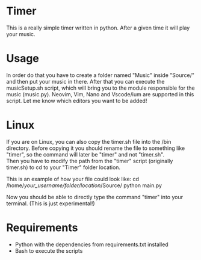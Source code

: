 # Timer

This is a really simple timer written in python. After a given time it will play your music. 

# Usage

In order do that you have to create a folder named "Music" inside "Source/" and then put your music in there.
After that you can execute the musicSetup.sh script, which will bring you to the module responsible for the music (music.py).
Neovim, Vim, Nano and Vscode/ium are supported in this script.
Let me know which editors you want to be added!

# Linux 

If you are on Linux, you can also copy the timer.sh file into the /bin directory. 
Before copying it you should rename the file to something like "timer", so the command will later be "timer" and not "timer.sh".  
Then you have to modify the path from the "timer" script (originally timer.sh) to cd to your "Timer" folder location. 


This is an example of how your file could look like:
cd /home/*your_username/folder/location*/Source/
python main.py


Now you should be able to directly type the command "timer" into your terminal.
(This is just experimental!)

# Requirements

- Python with the dependencies from requirements.txt installed
- Bash to execute the scripts
